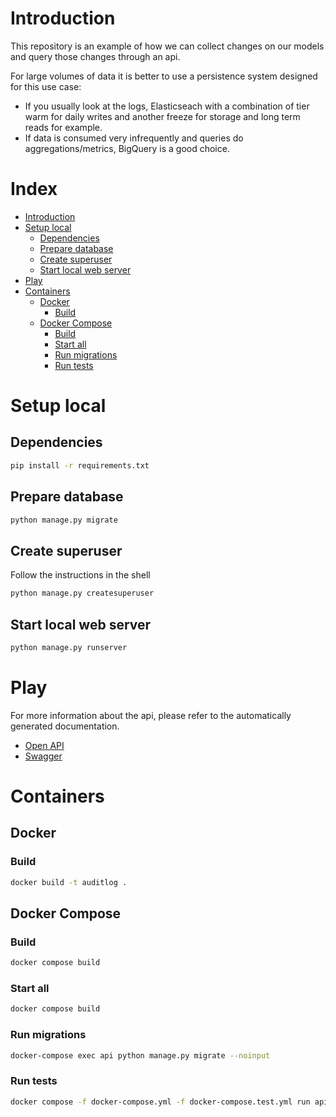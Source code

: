 
# Introduction
This repository is an example of how we can collect changes on our models and query those changes through an api.

For large volumes of data it is better to use a persistence system designed for this use case:
- If you usually look at the logs, Elasticseach with a combination of tier warm for daily writes and another freeze for storage and long term reads for example.
- If data is consumed very infrequently and queries do aggregations/metrics, BigQuery is a good choice.

# Index
<!-- TOC -->
* [Introduction](#introduction)
* [Setup local](#setup-local)
  * [Dependencies](#dependencies)
  * [Prepare database](#prepare-database)
  * [Create superuser](#create-superuser)
  * [Start local web server](#start-local-web-server)
* [Play](#play)
* [Containers](#containers)
  * [Docker](#docker)
    * [Build](#build-)
  * [Docker Compose](#docker-compose)
    * [Build](#build)
    * [Start all](#start-all)
    * [Run migrations](#run-migrations)
    * [Run tests](#run-tests)
<!-- TOC -->

# Setup local
## Dependencies

```sh
pip install -r requirements.txt
```

## Prepare database

```sh
python manage.py migrate 
```

## Create superuser
Follow the instructions in the shell
```sh
python manage.py createsuperuser 
```


## Start local web server
```sh
python manage.py runserver 
```

# Play

For more information about the api, please refer to the automatically generated documentation.
- [Open API](http://localhost:8000/api/schema/open-api.yaml)
- [Swagger](http://localhost:8000/api/schema/swagger/)


# Containers

## Docker
### Build 
```sh
docker build -t auditlog .
```

## Docker Compose
### Build
```sh
docker compose build
```

### Start all
```sh
docker compose build
```

### Run migrations
```sh
docker-compose exec api python manage.py migrate --noinput
```

### Run tests
```sh
docker compose -f docker-compose.yml -f docker-compose.test.yml run api
```
